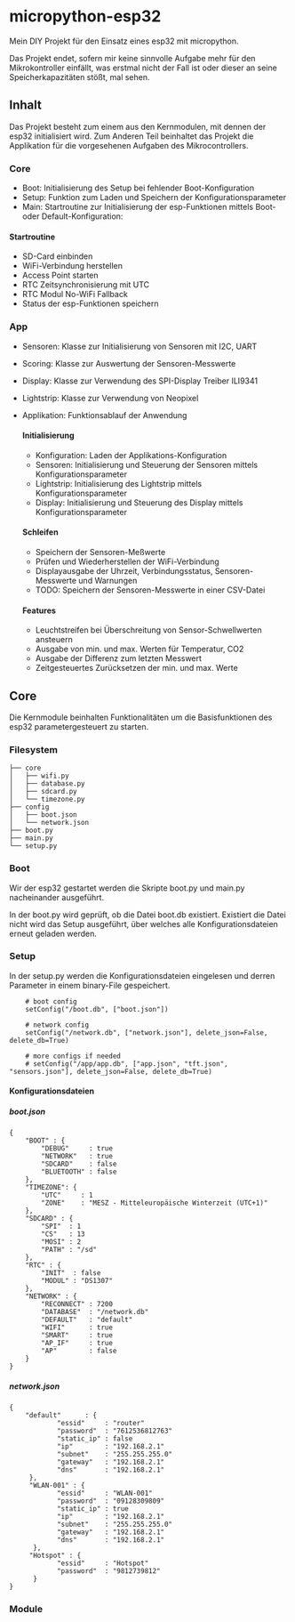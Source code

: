 # micropython-esp32
Mein DIY Projekt für den Einsatz eines esp32 mit micropython.

Das Projekt endet, sofern mir keine sinnvolle Aufgabe mehr für den Mikrokontroller einfällt, was erstmal nicht der Fall ist oder dieser an seine Speicherkapazitäten stößt, mal sehen.

## Inhalt
Das Projekt besteht zum einem aus den Kernmodulen, mit dennen der esp32 initialisiert wird.
Zum Anderen Teil beinhaltet das Projekt die Applikation für die vorgesehenen Aufgaben des Mikrocontrollers.

### Core

* Boot:		Initialisierung des Setup bei fehlender Boot-Konfiguration
* Setup:	Funktion zum Laden und Speichern der Konfigurationsparameter
* Main:		Startroutine zur Initialisierung der esp-Funktionen mittels Boot- oder Default-Konfiguration:

#### Startroutine

* SD-Card einbinden
* WiFi-Verbindung herstellen
* Access Point starten
* RTC Zeitsynchronisierung mit UTC
* RTC Modul No-WiFi Fallback
* Status der esp-Funktionen speichern

### App

* Sensoren:		Klasse zur Initialisierung von Sensoren mit I2C, UART
* Scoring:		Klasse zur Auswertung der Sensoren-Messwerte
* Display:  	Klasse zur Verwendung des SPI-Display Treiber ILI9341
* Lightstrip: 	Klasse zur Verwendung von Neopixel
* Applikation:	Funktionsablauf der Anwendung

	#### Initialisierung
	* Konfiguration:	Laden der Applikations-Konfiguration		
	* Sensoren:			Initialisierung und Steuerung der Sensoren mittels Konfigurationsparameter		
	* Lightstrip:		Initialisierung des Lightstrip mittels Konfigurationsparameter		
	* Display:			Initialisierung und Steuerung des Display mittels Konfigurationsparameter
	
	#### Schleifen
	* Speichern der Sensoren-Meßwerte
	* Prüfen und Wiederherstellen der WiFi-Verbindung
	* Displayausgabe der Uhrzeit, Verbindungsstatus, Sensoren-Messwerte und Warnungen
	* TODO: Speichern der Sensoren-Messwerte in einer CSV-Datei
	
	#### Features
	* Leuchtstreifen bei Überschreitung von Sensor-Schwellwerten ansteuern
	* Ausgabe von min. und max. Werten für Temperatur, CO2
	* Ausgabe der Differenz zum letzten Messwert
	* Zeitgesteuertes Zurücksetzen der min. und max. Werte
	
	
## Core
Die Kernmodule beinhalten Funktionalitäten um die Basisfunktionen des esp32 parametergesteuert zu starten.

### Filesystem
```
├── core
│   ├── wifi.py
│   ├── database.py
│   ├── sdcard.py
│   └── timezone.py
├── config
│   ├── boot.json
│   └── network.json
├── boot.py
├── main.py
└── setup.py
```

### Boot
Wir der esp32 gestartet werden die Skripte boot.py und main.py nacheinander ausgeführt.

In der boot.py wird geprüft, ob die Datei boot.db existiert.
Existiert die Datei nicht wird das Setup ausgeführt, über welches alle Konfigurationsdateien erneut geladen werden.

### Setup
In der setup.py werden die Konfigurationsdateien eingelesen und derren Parameter in einem binary-File gespeichert.
```
    # boot config
    setConfig("/boot.db", ["boot.json"])
    
    # network config
    setConfig("/network.db", ["network.json"], delete_json=False, delete_db=True)
    
    # more configs if needed
    # setConfig("/app/app.db", ["app.json", "tft.json", "sensors.json"], delete_json=False, delete_db=True)
```

#### Konfigurationsdateien

##### boot.json
```
{
    "BOOT" : {
        "DEBUG"     : true
        "NETWORK"   : true
        "SDCARD"    : false
        "BLUETOOTH" : false
    },
    "TIMEZONE": {
        "UTC"     : 1
        "ZONE"    : "MESZ - Mitteleuropäische Winterzeit (UTC+1)"
    },
    "SDCARD" : {
        "SPI"  : 1
        "CS"   : 13
        "MOSI" : 2
        "PATH" : "/sd"
    },
    "RTC" : {
        "INIT"  : false
        "MODUL" : "DS1307"
    },
    "NETWORK" : {
        "RECONNECT" : 7200
        "DATABASE"  : "/network.db"
        "DEFAULT"   : "default"
        "WIFI"      : true
        "SMART"     : true
        "AP_IF"     : true
        "AP"        : false
    }
}
```

##### network.json
```
{
    "default"      : {
            "essid"     : "router"
            "password"  : "7612536812763"
            "static_ip" : false
            "ip"        : "192.168.2.1"
            "subnet"    : "255.255.255.0"
            "gateway"   : "192.168.2.1"
            "dns"       : "192.168.2.1"
     },
     "WLAN-001" : {
            "essid"     : "WLAN-001"
            "password"  : "09128309809"
            "static_ip" : true
            "ip"        : "192.168.2.1"
            "subnet"    : "255.255.255.0"
            "gateway"   : "192.168.2.1"
            "dns"       : "192.168.2.1"
      },
     "Hotspot" : {
            "essid"     : "Hotspot"
            "password"  : "9812739812"
      }
}
```

### Module

